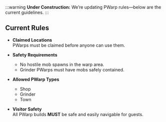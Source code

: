 
:::warning
**Under Construction:** We’re updating PWarp rules—below are the current guidelines.
:::


## Current Rules

- **Claimed Locations**  
  PWarps must be claimed before anyone can use them.

- **Safety Requirements**  
  - No hostile mob spawns in the warp area.  
  - Grinder PWarps must have mobs safely contained.

- **Allowed PWarp Types**  
  - Shop  
  - Grinder  
  - Town

- **Visitor Safety**  
  All PWarp builds **MUST** be safe and easily navigable for guests.
